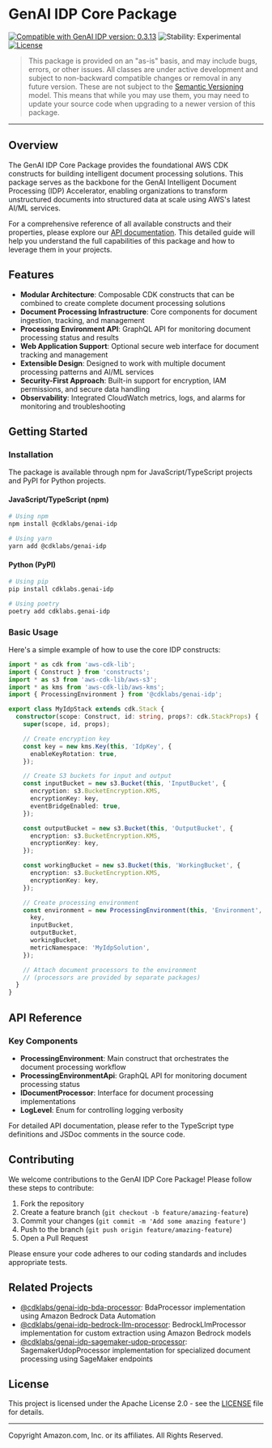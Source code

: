 # GenAI IDP Core Package

[![Compatible with GenAI IDP version: 0.3.13](https://img.shields.io/badge/Compatible%20with%20GenAI%20IDP-0.3.13-brightgreen)](https://github.com/aws-solutions-library-samples/accelerated-intelligent-document-processing-on-aws/releases/tag/v0.3.13)
![Stability: Experimental](https://img.shields.io/badge/Stability-Experimental-important.svg)
[![License](https://img.shields.io/badge/License-Apache%202.0-blue.svg)](https://opensource.org/licenses/Apache-2.0)

> This package is provided on an "as-is" basis, and may include bugs, errors, or other issues.
> All classes are under active development and subject to non-backward compatible changes or removal in any
> future version. These are not subject to the [Semantic Versioning](https://semver.org/) model.
> This means that while you may use them, you may need to update your source code when upgrading to a newer version of this package.


---

## Overview

The GenAI IDP Core Package provides the foundational AWS CDK constructs for building intelligent document processing solutions. This package serves as the backbone for the GenAI Intelligent Document Processing (IDP) Accelerator, enabling organizations to transform unstructured documents into structured data at scale using AWS's latest AI/ML services.

For a comprehensive reference of all available constructs and their properties, please explore our [API documentation](./API.md). This detailed guide will help you understand the full capabilities of this package and how to leverage them in your projects.

## Features

- **Modular Architecture**: Composable CDK constructs that can be combined to create complete document processing solutions
- **Document Processing Infrastructure**: Core components for document ingestion, tracking, and management
- **Processing Environment API**: GraphQL API for monitoring document processing status and results
- **Web Application Support**: Optional secure web interface for document tracking and management
- **Extensible Design**: Designed to work with multiple document processing patterns and AI/ML services
- **Security-First Approach**: Built-in support for encryption, IAM permissions, and secure data handling
- **Observability**: Integrated CloudWatch metrics, logs, and alarms for monitoring and troubleshooting

## Getting Started

### Installation

The package is available through npm for JavaScript/TypeScript projects and PyPI for Python projects.

#### JavaScript/TypeScript (npm)

```bash
# Using npm
npm install @cdklabs/genai-idp

# Using yarn
yarn add @cdklabs/genai-idp
```

#### Python (PyPI)

```bash
# Using pip
pip install cdklabs.genai-idp

# Using poetry
poetry add cdklabs.genai-idp
```

### Basic Usage

Here's a simple example of how to use the core IDP constructs:

```typescript
import * as cdk from 'aws-cdk-lib';
import { Construct } from 'constructs';
import * as s3 from 'aws-cdk-lib/aws-s3';
import * as kms from 'aws-cdk-lib/aws-kms';
import { ProcessingEnvironment } from '@cdklabs/genai-idp';

export class MyIdpStack extends cdk.Stack {
  constructor(scope: Construct, id: string, props?: cdk.StackProps) {
    super(scope, id, props);

    // Create encryption key
    const key = new kms.Key(this, 'IdpKey', {
      enableKeyRotation: true,
    });

    // Create S3 buckets for input and output
    const inputBucket = new s3.Bucket(this, 'InputBucket', {
      encryption: s3.BucketEncryption.KMS,
      encryptionKey: key,
      eventBridgeEnabled: true,
    });

    const outputBucket = new s3.Bucket(this, 'OutputBucket', {
      encryption: s3.BucketEncryption.KMS,
      encryptionKey: key,
    });

    const workingBucket = new s3.Bucket(this, 'WorkingBucket', {
      encryption: s3.BucketEncryption.KMS,
      encryptionKey: key,
    });

    // Create processing environment
    const environment = new ProcessingEnvironment(this, 'Environment', {
      key,
      inputBucket,
      outputBucket,
      workingBucket,
      metricNamespace: 'MyIdpSolution',
    });

    // Attach document processors to the environment
    // (processors are provided by separate packages)
  }
}
```

## API Reference

### Key Components

- **ProcessingEnvironment**: Main construct that orchestrates the document processing workflow
- **ProcessingEnvironmentApi**: GraphQL API for monitoring document processing status
- **IDocumentProcessor**: Interface for document processing implementations
- **LogLevel**: Enum for controlling logging verbosity

For detailed API documentation, please refer to the TypeScript type definitions and JSDoc comments in the source code.

## Contributing

We welcome contributions to the GenAI IDP Core Package! Please follow these steps to contribute:

1. Fork the repository
2. Create a feature branch (`git checkout -b feature/amazing-feature`)
3. Commit your changes (`git commit -m 'Add some amazing feature'`)
4. Push to the branch (`git push origin feature/amazing-feature`)
5. Open a Pull Request

Please ensure your code adheres to our coding standards and includes appropriate tests.

## Related Projects

- [@cdklabs/genai-idp-bda-processor](../idp-bda-processor): BdaProcessor implementation using Amazon Bedrock Data Automation
- [@cdklabs/genai-idp-bedrock-llm-processor](../idp-bedrock-llm-processor): BedrockLlmProcessor implementation for custom extraction using Amazon Bedrock models
- [@cdklabs/genai-idp-sagemaker-udop-processor](../idp-sagemaker-udop-processor): SagemakerUdopProcessor implementation for specialized document processing using SageMaker endpoints

## License

This project is licensed under the Apache License 2.0 - see the [LICENSE](LICENSE) file for details.

---

Copyright Amazon.com, Inc. or its affiliates. All Rights Reserved.
